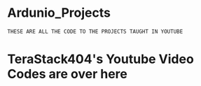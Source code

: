 # Ardunio_Projects

```
THESE ARE ALL THE CODE TO THE PROJECTS TAUGHT IN YOUTUBE
```

<h1> TeraStack404's Youtube Video Codes are over here</h1>
